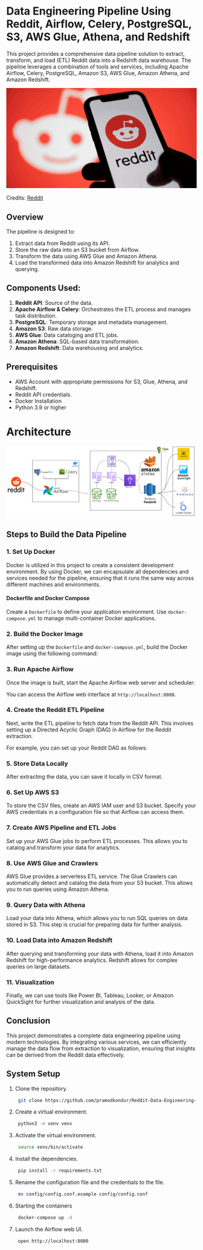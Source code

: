 # Data Engineering Pipeline Using Reddit, Airflow, Celery, PostgreSQL, S3, AWS Glue, Athena, and Redshift

This project provides a comprehensive data pipeline solution to extract, transform, and load (ETL) Reddit data into a Redshift data warehouse. The pipeline leverages a combination of tools and services, including Apache Airflow, Celery, PostgreSQL, Amazon S3, AWS Glue, Amazon Athena, and Amazon Redshift.

![img](images/reddit-hero.png)

Credits: [Reddit](www.reddit.com)

## Overview
The pipeline is designed to:

1. Extract data from Reddit using its API.
2. Store the raw data into an S3 bucket from Airflow.
3. Transform the data using AWS Glue and Amazon Athena.
4. Load the transformed data into Amazon Redshift for analytics and querying.

## Components Used:
1. **Reddit API**: Source of the data.
2. **Apache Airflow & Celery**: Orchestrates the ETL process and manages task distribution.
3. **PostgreSQL**: Temporary storage and metadata management.
4. **Amazon S3**: Raw data storage.
5. **AWS Glue**: Data cataloging and ETL jobs.
6. **Amazon Athena**: SQL-based data transformation.
7. **Amazon Redshift**: Data warehousing and analytics.

## Prerequisites
- AWS Account with appropriate permissions for S3, Glue, Athena, and Redshift.
- Reddit API credentials.
- Docker Installation
- Python 3.9 or higher

# Architecture
![img](images/Pipeline.png)

## Steps to Build the Data Pipeline

### 1. Set Up Docker
Docker is utilized in this project to create a consistent development environment. By using Docker, we can encapsulate all dependencies and services needed for the pipeline, ensuring that it runs the same way across different machines and environments.

#### Dockerfile and Docker Compose
Create a `Dockerfile` to define your application environment. Use `docker-compose.yml` to manage multi-container Docker applications.

### 2. Build the Docker Image
After setting up the `Dockerfile` and `docker-compose.yml`, build the Docker image using the following command:

### 3. Run Apache Airflow
Once the image is built, start the Apache Airflow web server and scheduler:

You can access the Airflow web interface at `http://localhost:8080`.

### 4. Create the Reddit ETL Pipeline
Next, write the ETL pipeline to fetch data from the Reddit API. This involves setting up a Directed Acyclic Graph (DAG) in Airflow for the Reddit extraction.

For example, you can set up your Reddit DAG as follows:

### 5. Store Data Locally
After extracting the data, you can save it locally in CSV format.

### 6. Set Up AWS S3
To store the CSV files, create an AWS IAM user and S3 bucket. Specify your AWS credentials in a configuration file so that Airflow can access them.

### 7. Create AWS Pipeline and ETL Jobs
Set up your AWS Glue jobs to perform ETL processes. This allows you to catalog and transform your data for analytics.

### 8. Use AWS Glue and Crawlers
AWS Glue provides a serverless ETL service. The Glue Crawlers can automatically detect and catalog the data from your S3 bucket. This allows you to run queries using Amazon Athena.

### 9. Query Data with Athena
Load your data into Athena, which allows you to run SQL queries on data stored in S3. This step is crucial for preparing data for further analysis.

### 10. Load Data into Amazon Redshift
After querying and transforming your data with Athena, load it into Amazon Redshift for high-performance analytics. Redshift allows for complex queries on large datasets.

### 11. Visualization
Finally, we can use tools like Power BI, Tableau, Looker, or Amazon QuickSight for further visualization and analysis of the data.

## Conclusion
This project demonstrates a complete data engineering pipeline using modern technologies. By integrating various services, we can efficiently manage the data flow from extraction to visualization, ensuring that insights can be derived from the Reddit data effectively.

## System Setup
1. Clone the repository.
   ```bash
    git clone https://github.com/pramodkondur/Reddit-Data-Engineering-Pipeline
   ```
2. Create a virtual environment.
   ```bash
    python3 -m venv venv
   ```
3. Activate the virtual environment.
   ```bash
    source venv/bin/activate
   ```
4. Install the dependencies.
   ```bash
    pip install -r requirements.txt
   ```
5. Rename the configuration file and the credentials to the file.
   ```bash
    mv config/config.conf.example config/config.conf
   ```
6. Starting the containers
   ```bash
    docker-compose up -d
   ```
7. Launch the Airflow web UI.
   ```bash
    open http://localhost:8080
   ```